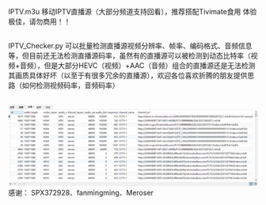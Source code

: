 IPTV.m3u 移动IPTV直播源（大部分频道支持回看），推荐搭配Tivimate食用 体验极佳，请勿商用！！
##
IPTV_Checker.py 可以批量检测直播源视频分辨率、帧率、编码格式、音频信息等，但目前还无法检测直播源码率，虽然有的直播源可以被检测到动态比特率（视频+音频），但是大部分HEVC（视频）+AAC（音频）组合的直播源还是无法检测其画质具体好坏（以至于有很多冗余的直播源），欢迎各位喜欢折腾的朋友提供思路（如何检测视频码率，音频码率）
##
<img src="https://github.com/yue365/IPTV/blob/master/PixPin_2024-01-29_19-58-24.png"/>
感谢：
SPX372928、fanmingming、Meroser
